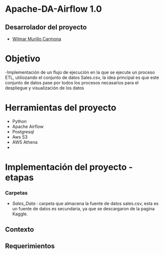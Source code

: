 # Apache-DA-Airflow 1.0 

 

## Desarrolador del proyecto 

- [Wilmar Murillo Carmona](https://github.com/murillowilmar1) 

# Objetivo

-Implementación de un flujo de ejecución en la que se ejecute un proceso ETL, utiliozando el conjunto de datos Sales.csv, la idea principal es que este conjunto de datos pase por todos los procesos necasarios para el despliegue y  visualización de los datos 



# Herramientas del proyecto 
- Python 
- Apache Airflow 
- Postgresql 
- Aws S3 
- AWS Athena 
- 




# Implementación del proyecto - etapas 

### Carpetas 
- *Sales_Data* : carpeta que almacena la fuente de datos sales.csv, esta es un fuente de datos es secundaria, ya que se descargaron de la pagina Kaggle. 



## Contexto


## Requerimientos 


